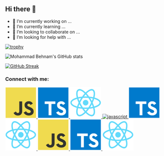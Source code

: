 ## Hi there 👋

- 🔭 I’m currently working on ...
- 🌱 I’m currently learning ...
- 👯 I’m looking to collaborate on ...
- 🤔 I’m looking for help with ...

[![trophy](https://github-profile-trophy.vercel.app/?username=bishopper&theme=onedark)](https://github.com/bishopper/github-profile-trophy)

![Mohammad Behnam's GitHub stats](https://github-readme-stats.vercel.app/api?username=bishopper&show_icons=true&theme=dracula)

[![GitHub Streak](https://github-readme-streak-stats.herokuapp.com/?user=bishopper)](https://git.io/streak-stats)

<h3 align="left">Connect with me:</h3>
<p align="left">
<a href="" target="_blank"> <img src="https://github.com/devicons/devicon/blob/master/icons/javascript/javascript-original.svg" alt="javascript" width="100" height="100"/> </a>
<a href="" target="_blank"> <img src="https://github.com/devicons/devicon/blob/master/icons/typescript/typescript-original.svg" alt="typescript" width="100" height="100"/> </a>
<a href="" target="_blank"> <img src="https://github.com/devicons/devicon/blob/master/icons/react/react-original.svg" alt="typescript" width="100" height="100"/> </a>
  <a href="" target="_blank"> <img src="[https://github.com/devicons/devicon/blob/master/icons/javascript/javascript-original.svg](https://github.com/devicons/devicon/blob/master/icons/nextjs/nextjs-original.svg)" alt="javascript" width="100" height="100"/> </a>
<a href="" target="_blank"> <img src="https://github.com/devicons/devicon/blob/master/icons/typescript/typescript-original.svg" alt="typescript" width="100" height="100"/> </a>
<a href="" target="_blank"> <img src="https://github.com/devicons/devicon/blob/master/icons/react/react-original.svg" alt="typescript" width="100" height="100"/> </a>
  <a href="" target="_blank"> <img src="https://github.com/devicons/devicon/blob/master/icons/javascript/javascript-original.svg" alt="javascript" width="100" height="100"/> </a>
<a href="" target="_blank"> <img src="https://github.com/devicons/devicon/blob/master/icons/typescript/typescript-original.svg" alt="typescript" width="100" height="100"/> </a>
<a href="" target="_blank"> <img src="https://github.com/devicons/devicon/blob/master/icons/react/react-original.svg" alt="typescript" width="100" height="100"/> </a>
</p>

